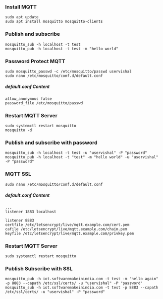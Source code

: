
### Install MQTT
```
sudo apt update
sudo apt install mosquitto mosquitto-clients
```

### Publish and subscribe
```
mosquitto_sub -h localhost -t test
mosquitto_pub -h localhost -t test -m "hello world"
```

### Password Protect MQTT
```
sudo mosquitto_passwd -c /etc/mosquitto/passwd uservishal
sudo nano /etc/mosquitto/conf.d/default.conf
```

##### default.conf Content
```
allow_anonymous false
password_file /etc/mosquitto/passwd
```

### Restart MQTT Server
```
sudo systemctl restart mosquitto
mosquitto -d
```

### Publish and subscribe with password
```
mosquitto_sub -h localhost -t test -u "uservishal" -P "password"
mosquitto_pub -h localhost -t "test" -m "hello world" -u "uservishal" -P "password"
```

### MQTT SSL
```
sudo nano /etc/mosquitto/conf.d/default.conf
```

##### default.conf Content
```
...
listener 1883 localhost

listener 8883
certfile /etc/letsencrypt/live/mqtt.example.com/cert.pem
cafile /etc/letsencrypt/live/mqtt.example.com/chain.pem
keyfile /etc/letsencrypt/live/mqtt.example.com/privkey.pem
```

### Restart MQTT Server
```
sudo systemctl restart mosquitto
```

### Publish Subscribe with SSL
```
mosquitto_pub -h iot.softwaremakeinindia.com -t test -m "hello again" -p 8883 --capath /etc/ssl/certs/ -u "uservishal" -P "password"
mosquitto_sub -h iot.softwaremakeinindia.com -t test -p 8883 --capath /etc/ssl/certs/ -u "uservishal" -P "password"
```


